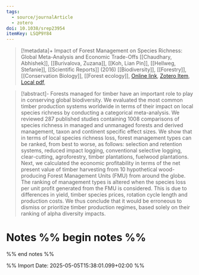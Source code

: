 ```yaml
---
tags:
  - source/journalArticle
  - zotero
doi: 10.1038/srep23954
itemKey: LSQP9Y84
---
```

>[!metadata]+
> Impact of Forest Management on Species Richness: Global Meta-Analysis and Economic Trade-Offs
> [[Chaudhary, Abhishek]], [[Burivalova, Zuzana]], [[Koh, Lian Pin]], [[Hellweg, Stefanie]], 
> [[Scientific Reports]] (2016)
> [[Biodiversity]], [[Forestry]], [[Conservation Biology]], [[Forest ecology]], 
> [Online link](https://www.nature.com/articles/srep23954), [Zotero Item](zotero://select/library/items/LSQP9Y84), [Local pdf](file://C:/Users/aburg/Documents/references/zotero/storage/BRTQMNB5/Chaudhary2016_ImpactForest.pdf), 

>[!abstract]-
>Forests managed for timber have an important role to play in conserving global biodiversity. We evaluated the most common timber production systems worldwide in terms of their impact on local species richness by conducting a categorical meta-analysis. We reviewed 287 published studies containing 1008 comparisons of species richness in managed and unmanaged forests and derived management, taxon and continent specific effect sizes. We show that in terms of local species richness loss, forest management types can be ranked, from best to worse, as follows: selection and retention systems, reduced impact logging, conventional selective logging, clear-cutting, agroforestry, timber plantations, fuelwood plantations. Next, we calculated the economic profitability in terms of the net present value of timber harvesting from 10 hypothetical wood-producing Forest Management Units (FMU) from around the globe. The ranking of management types is altered when the species loss per unit profit generated from the FMU is considered. This is due to differences in yield, timber species prices, rotation cycle length and production costs. We thus conclude that it would be erroneous to dismiss or prioritize timber production regimes, based solely on their ranking of alpha diversity impacts.

# Notes %% begin notes %%

%% end notes %%




%% Import Date: 2025-05-05T15:38:01.099+02:00 %%

